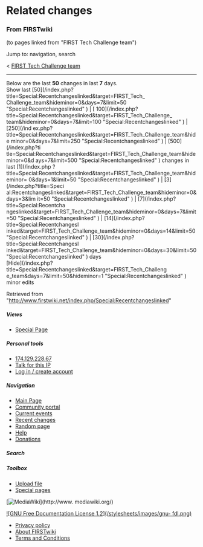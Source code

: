 

# Related changes

### From FIRSTwiki

(to pages linked from "FIRST Tech Challenge team")

Jump to: navigation, search

&lt; [FIRST Tech Challenge
team](/index.php?title=FIRST_Tech_Challenge_team&redirect=no "FIRST Tech
Challenge team" )  

* * *

Below are the last **50** changes in last **7** days.  
Show last [50](/index.php?title=Special:Recentchangeslinked&target=FIRST_Tech_
Challenge_team&hideminor=0&days=7&limit=50 "Special:Recentchangeslinked" ) | [
100](/index.php?title=Special:Recentchangeslinked&target=FIRST_Tech_Challenge_
team&hideminor=0&days=7&limit=100 "Special:Recentchangeslinked" ) | [250](/ind
ex.php?title=Special:Recentchangeslinked&target=FIRST_Tech_Challenge_team&hide
minor=0&days=7&limit=250 "Special:Recentchangeslinked" ) | [500](/index.php?ti
tle=Special:Recentchangeslinked&target=FIRST_Tech_Challenge_team&hideminor=0&d
ays=7&limit=500 "Special:Recentchangeslinked" ) changes in last [1](/index.php
?title=Special:Recentchangeslinked&target=FIRST_Tech_Challenge_team&hideminor=
0&days=1&limit=50 "Special:Recentchangeslinked" ) | [3](/index.php?title=Speci
al:Recentchangeslinked&target=FIRST_Tech_Challenge_team&hideminor=0&days=3&lim
it=50 "Special:Recentchangeslinked" ) | [7](/index.php?title=Special:Recentcha
ngeslinked&target=FIRST_Tech_Challenge_team&hideminor=0&days=7&limit=50
"Special:Recentchangeslinked" ) | [14](/index.php?title=Special:Recentchangesl
inked&target=FIRST_Tech_Challenge_team&hideminor=0&days=14&limit=50
"Special:Recentchangeslinked" ) | [30](/index.php?title=Special:Recentchangesl
inked&target=FIRST_Tech_Challenge_team&hideminor=0&days=30&limit=50
"Special:Recentchangeslinked" ) days  
[Hide](/index.php?title=Special:Recentchangeslinked&target=FIRST_Tech_Challeng
e_team&days=7&limit=50&hideminor=1 "Special:Recentchangeslinked" ) minor edits

Retrieved from
"<http://www.firstwiki.net/index.php/Special:Recentchangeslinked>"

##### Views

  * [Special Page](/index.php/Special:Recentchangeslinked/FIRST_Tech_Challenge_team)

##### Personal tools

  * [174.129.228.67](/index.php/User:174.129.228.67)
  * [Talk for this IP](/index.php/User_talk:174.129.228.67)
  * [Log in / create account](/index.php?title=Special:Userlogin&returnto=Special:Recentchangeslinked)

[](/index.php/Main_Page "Main Page" )

##### Navigation

  * [Main Page](/index.php/Main_Page)
  * [Community portal](/index.php/FIRSTwiki:Community_portal)
  * [Current events](/index.php/Current_events)
  * [Recent changes](/index.php/Special:Recentchanges)
  * [Random page](/index.php/Special:Random)
  * [Help](/index.php/FIRSTwiki:Help)
  * [Donations](/index.php/FIRSTwiki:Site_support)

##### Search



##### Toolbox

  * [Upload file](/index.php/Special:Upload)
  * [Special pages](/index.php/Special:Specialpages)

[![MediaWiki](/skins/common/images/poweredby_mediawiki_88x31.png)](http://www.
mediawiki.org/)

[![GNU Free Documentation License 1.2](/stylesheets/images/gnu-
fdl.png)](http://www.gnu.org/copyleft/fdl.html)

  * [Privacy policy](/index.php/FIRSTwiki:Privacy_policy "FIRSTwiki:Privacy policy" )
  * [About FIRSTwiki](/index.php/FIRSTwiki:About "FIRSTwiki:About" )
  * [Terms and Conditions](/index.php/FIRSTwiki:Terms_and_conditions "FIRSTwiki:Terms and conditions" )

